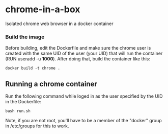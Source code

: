# chrome-in-a-box
Isolated chrome web browser in a docker container

### Build the image

Before building, edit the Dockerfile and make sure the chrome user is created with the same UID of the user (your UID) that will run the container (RUN useradd -u **1000**). After doing that, build the container like this:

```
docker build -t chrome .
```

###

## Running a chrome container

Run the following command while loged in as the user specified by the UID in the Dockerfile:

```
bash run.sh
```

Note, if you are not root, you'll have to be a member of the "docker" group in /etc/groups for this to work.
